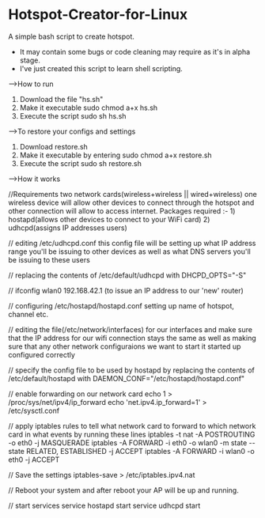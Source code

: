 # Hotspot-Creator-for-Linux
A simple bash script to create hotspot.
* It may contain some bugs or code cleaning may require as it's in alpha stage.
* I've just created this script to learn shell scripting.

-->How to run
1. Download the file "hs.sh"
2. Make it executable
   sudo chmod a+x hs.sh
3. Execute the script
   sudo sh hs.sh

-->To restore your configs and settings
1. Download restore.sh
2. Make it executable by entering
   sudo chmod a+x restore.sh
3. Execute the script
   sudo sh restore.sh
   
-->How it works

//Requirements
	two network cards(wireless+wireless || wired+wireless)
	one wireless device will allow other devices to connect through
	the hotspot and other connection will allow to access internet.
	Packages required :- 
	1) hostapd(allows other devices to connect to your WiFi card)
	2) udhcpd(assigns IP addresses users)

// editing /etc/udhcpd.conf
	this config file will be setting up what IP address range you'll
	be issuing to other devices as well as what DNS servers you'll
	be issuing to these users

// replacing the contents of /etc/default/udhcpd with DHCPD_OPTS="-S"

// ifconfig wlan0 192.168.42.1 (to issue an IP address to our 'new' router)

// configuring /etc/hostapd/hostapd.conf
	setting up name of hotspot, channel etc.

// editing the file(/etc/network/interfaces) for our interfaces and make sure that the IP address for our wifi connection stays the same as well as making sure that any other network configuraions we want to start it started up configured correctly

// specify the config file to be used by hostapd by replacing the contents of /etc/default/hostapd with 
DAEMON_CONF="/etc/hostapd/hostapd.conf"

// enable forwarding on our network card
	echo 1 > /proc/sys/net/ipv4/ip_forward
	echo 'net.ipv4.ip_forward=1' > /etc/sysctl.conf

// apply iptables rules to tell what network card to forward to which network card in what events by running these lines
	iptables -t nat -A POSTROUTING -o eth0 -j MASQUERADE
	iptables -A FORWARD -i eth0 -o wlan0 -m state --state RELATED,
	ESTABLISHED -j ACCEPT
	iptables -A FORWARD -i wlan0 -o eth0 -j ACCEPT

// Save the settings
	iptables-save > /etc/iptables.ipv4.nat

// Reboot your system and after reboot your AP will be up and running.

// start services
	service hostapd start
	service udhcpd start

